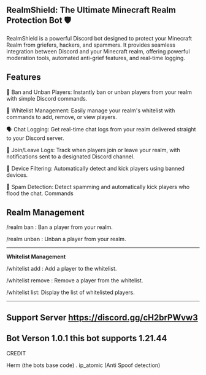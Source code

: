 **RealmShield: The Ultimate Minecraft Realm Protection Bot 🛡️**
----------------------------------------------------------------------

RealmShield is a powerful Discord bot designed to protect your Minecraft Realm from griefers, hackers, and spammers. It provides seamless integration between Discord and your Minecraft realm, offering powerful moderation tools, automated anti-grief features, and real-time logging.

**Features**
----------------------------------------------------------------------
🔨 Ban and Unban Players: Instantly ban or unban players from your realm with simple Discord commands.

📝 Whitelist Management: Easily manage your realm's whitelist with commands to add, remove, or view players.

🗣️ Chat Logging: Get real-time chat logs from your realm delivered straight to your Discord server.

🚪 Join/Leave Logs: Track when players join or leave your realm, with notifications sent to a designated Discord channel.

🚫 Device Filtering: Automatically detect and kick players using banned devices.

🛑 Spam Detection: Detect spamming and automatically kick players who flood the chat.
Commands

**Realm Management**
----------------------------------------------------------------------

/realm ban <player>: Ban a player from your realm.

/realm unban <player>: Unban a player from your realm.

----------------------------------------------------------------------
**Whitelist Management**

/whitelist add <player>: Add a player to the whitelist.

/whitelist remove <player>: Remove a player from the whitelist.

/whitelist list: Display the list of whitelisted players.

----------------------------------------------------------------------
Support Server https://discord.gg/cH2brPWvw3
-
Bot Verson 1.0.1
this bot supports 1.21.44
-
CREDIT

Herm (the bots base code)
.
ip_atomic (Anti Spoof detection)
